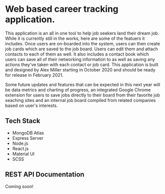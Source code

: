 # Web based career tracking application.

This application is an all in one tool to help job seekers land their dream job. While it is currently still in the works, here are some of the featuers it includes. Once users are on-boarded into the system, users can then create job cards which are saved to the job board. Users can edit them and attach contacts to each of them as well. It also includes a contact book which users can save all of their networking information to as well as saving any actions they've taken with each contact or job card. This application is built and designed by Alex Miller starting in October 2020 and should be ready for release in February 2021.

Some future updates and features that can be expected in this next year will be data metrics and charting of progress, an integrated Google Chrome extension for users to save jobs directly to their board from their favorite job seaching sites and an internal job board compiled from related companies based on user's interests.

## Tech Stack
- MongoDB Atlas
- Express Server
- Node.js
- React.js
- Material UI
- SCSS

## REST API Documentation

Coming soon!
